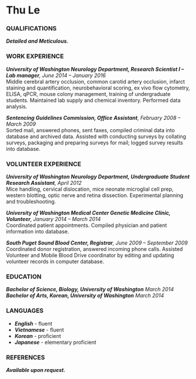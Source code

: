 # Thu Le

### QUALIFICATIONS  
_**Detailed and Meticulous.**_

### WORK EXPERIENCE  
_**University of Washington Neurology Department, Research Scientist I – Lab manager**, June 2014 – January 2016_  
Middle cerebral artery occlusion, common carotid artery occlusion, infarct staining and quantification, neurobehavioral scoring, ex vivo flow cytometry, ELISA, qPCR, mouse colony management, training of undergraduate students. Maintained lab supply and chemical inventory. Performed data analysis.

_**Sentencing Guidelines Commission, Office Assistant**, February 2008 – March 2009_  
Sorted mail, answered phones, sent faxes, compiled criminal data into database and archived data. Assisted with conducting surveys by collating surveys, packaging and preparing surveys for mail; logged survey results into database.

### VOLUNTEER EXPERIENCE  
_**University of Washington Neurology Department, Undergraduate Student Research Assistant**, April 2012_  
Mice handling, cervical dislocation, mice neonate microglial cell prep, western blotting, optic nerve and retina dissection. Experimental planning and troubleshooting.

_**University of Washington Medical Center Genetic Medicine Clinic, Volunteer**, January 2014 – March 2014_  
Coordinated patient appointments. Compiled physician and patient information into database.
	
_**South Puget Sound Blood Center, Registrar**, June 2009 – September 2009_  
Coordinated donor registration, answered incoming phone calls.
Assisted Volunteer and Mobile Blood Drive coordinator by editing and updating volunteer records in computer database.

### EDUCATION  
_**Bachelor of Science, Biology, University of Washington** March 2014_  
_**Bachelor of Arts, Korean, University of Washington** March 2014_

### LANGUAGES  
* _**English**_ - fluent  
* _**Vietnamese**_ - fluent  
* _**Korean**_ - proficient  
* _**Japanese**_ - elementary proficient

### REFERENCES  
_**Available upon request.**_
